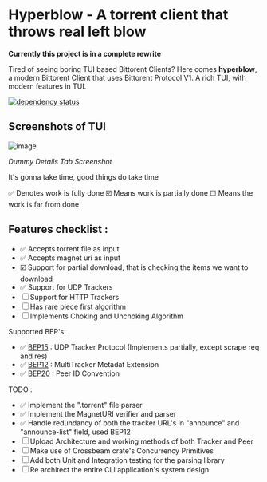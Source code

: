 # Hyperblow - A torrent client that throws real left blow

**Currently this project is in a complete rewrite**

Tired of seeing boring TUI based Bittorent Clients? Here comes **hyperblow**, a modern Bittorent Client that uses Bittorent Protocol V1. A rich TUI, with modern features in TUI. 

[![dependency status](https://deps.rs/repo/github/rishadbaniya/hyperblow/status.svg)](https://deps.rs/repo/github/rishadbaniya/hyperblow)
## **Screenshots of TUI**
![image](https://user-images.githubusercontent.com/54678051/225290985-3d00a682-2237-4ce0-bb1b-c7c91502213b.png)

*Dummy Details Tab Screenshot*

It's gonna take time, good things do take time

✅ Denotes work is fully done
☑️ Means work is partially done
☐ Means the work is far from done

## Features checklist :
- ✅ Accepts torrent file as input
- ✅ Accepts magnet uri as input
- ☑️ Support for partial download, that is checking the items we want to download
- ✅ Support for UDP Trackers
- ☐ Support for HTTP Trackers
- ☐ Has rare piece first algorithm
- ☐ Implements Choking and Unchoking Algorithm

Supported BEP's:

- ✅ [BEP15](http://www.bittorrent.org/beps/bep_0015.html) : UDP Tracker Protocol (Implements partially, except scrape req and res)
- ✅ [BEP12](http://bittorrent.org/beps/bep_0012.html) : MultiTracker Metadat Extension
- ✅ [BEP20](https://www.bittorrent.org/beps/bep_0020.html) : Peer ID Convention

TODO : 
- ✅ Implement the ".torrent" file parser
- ✅ Implement the MagnetURI verifier and parser
- ✅ Handle redundancy of both the tracker URL's in "announce" and "announce-list" field, used BEP12
- ☐  Upload Architecture and working methods of both Tracker and Peer
- ☐ Make use of Crossbeam crate's Concurrency Primitives
- ☐ Add both Unit and Integration testing for the parsing library 
- ☐ Re architect the entire CLI application's system design

